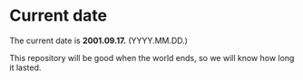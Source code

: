# Current date

The current date is **2001.09.17.** (YYYY.MM.DD.)

This repository will be good when the world ends, so we will know how long it lasted.